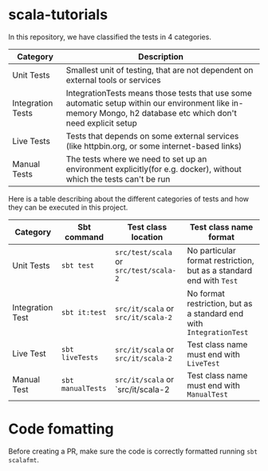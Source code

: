 # scala-tutorials

In this repository, we have classified the tests in 4 categories. 

| Category | Description                                                                                                                                                   |
| -- |---------------------------------------------------------------------------------------------------------------------------------------------------------------|
| Unit Tests | Smallest unit of testing, that are not dependent on external tools or services                                                                                |
| Integration Tests | IntegrationTests means those tests that use some automatic setup within our environment like in-memory Mongo, h2 database etc which don't need explicit setup |
| Live Tests | Tests that depends on some external services (like httpbin.org, or some internet-based links)                                                                 |
| Manual Tests | The tests where we need to set up an environment explicitly(for e.g. docker), without which the tests can't be run                                             |


Here is a table describing about the different categories of tests and how they can be executed in this project.

| Category | Sbt command  | Test class location                    | Test class name format                                              |
| -- |--------------|----------------------------------------|---------------------------------------------------------------------|
| Unit Tests | `sbt test`     | `src/test/scala` or `src/test/scala-2` | No particular format restriction, but as a standard end with `Test` |
| Integration Test | `sbt it:test`  | `src/it/scala` or `src/it/scala-2` | No format restriction, but as a standard end with `IntegrationTest` |
| Live Test | `sbt liveTests` | `src/it/scala` or `src/it/scala-2` | Test class name must end with `LiveTest`                            |
| Manual Test | `sbt manualTests` | `src/it/scala` or `src/it/scala-2 | Test class name must end with `ManualTest` |

# Code fomatting

Before creating a PR, make sure the code is correctly formatted running `sbt scalafmt`. 

